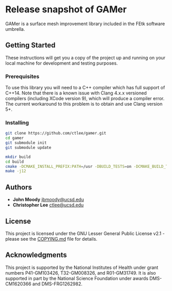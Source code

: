# Release snapshot of GAMer
GAMer is a surface mesh improvement library included in the FEtk 
software umbrella.

## Getting Started
These instructions will get you a copy of the project up and running on your local machine for development and testing purposes.

### Prerequisites
To use this library you will need to a C++ compiler which has full support of C++14.
Note that there is a known issue with Clang 4.x.x versioned compilers (including XCode version 9), which will produce a compiler error. 
The current workaround to this problem is to obtain and use Clang version 5+.

### Installing
```bash
git clone https://github.com/ctlee/gamer.git
cd gamer
git submodule init
git submodule update
```

```bash
mkdir build
cd build
cmake -DCMAKE_INSTALL_PREFIX:PATH=/usr -DBUILD_TESTS=on -DCMAKE_BUILD_TYPE=Release ..
make -j12
```

## Authors
* **John Moody** <jbmoody@ucsd.edu>
* **Christopher Lee** <ctlee@ucsd.edu>

## License
This project is licensed under the GNU Lesser General Public License v2.1 - 
please see the [COPYING.md](COPYING.md) file for details.

## Acknowledgments
This project is supported by the National Institutes of Health under grant
numbers P41-GM103426, T32-GM008326, and R01-GM31749. 
It is also supported in part by the National Science Foundation under awards DMS-CM1620366 and DMS-FRG1262982.


